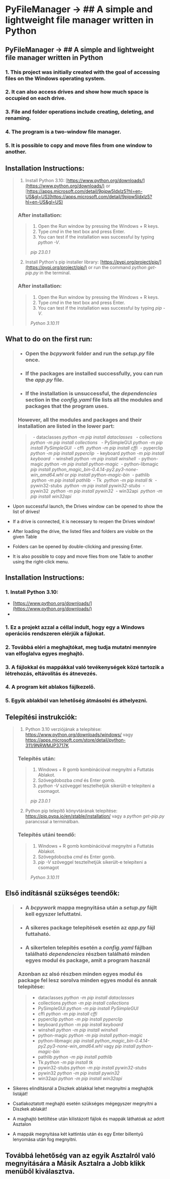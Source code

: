 

# PyFileManager ->  ## A simple and lightweight file manager written in Python

## PyFileManager -> ## A simple and lightweight file manager written in Python

### 1. This project was initially created with the goal of accessing files on the Windows operating system.
### 2. It can also access drives and show how much space is occupied on each drive.
### 3. File and folder operations include creating, deleting, and renaming.
### 4. The program is a two-window file manager.
### 5. It is possible to copy and move files from one window to another.


## Installation Instructions:


> 1. Install Python 3.10: [https://www.python.org/downloads/](https://www.python.org/downloads/) or [https://apps.microsoft.com/detail/9pjpw5ldxlz5?hl=en-US&gl=US](https://apps.microsoft.com/detail/9pjpw5ldxlz5?hl=en-US&gl=US)
> ### After installation:
>> 1. Open the Run window by pressing the Windows + R keys.
>> 2. Type *cmd* in the text box and press Enter.
>> 3. You can test if the installation was successful by typing *python -V*.
>>
>> *pip 23.0.1*
>
> 2. Install Python's pip installer library: [https://pypi.org/project/pip/](https://pypi.org/project/pip/) or run the command *python get-pip.py* in the terminal.
> ### After installation:
>> 1. Open the Run window by pressing the Windows + R keys.
>> 2. Type *cmd* in the text box and press Enter.
>> 3. You can test if the installation was successful by typing *pip -V*.
>>
>> *Python 3.10.11*
>
>

## What to do on the first run:
>- ### Open the *bcpywork* folder and run the *setup.py* file once.
>- ### If the packages are installed successfully, you can run the *app.py* file.
>- ### If the installation is unsuccessful, the *dependencies* section in the *config.yaml* file lists all the modules and packages that the program uses.
> ### However, all the modules and packages and their installation are listed in the lower part:
>>  - dataclasses
>> *python -m pip install dataclasses*
>>  - collections
>> *python -m pip install collections*
>>  - PySimpleGUI
>> *python -m pip install PySimpleGUI*
>> - cffi
>> *python -m pip install cffi*
>> - pyperclip
>> *python -m pip install pyperclip*
>> - keyboard
>> *python -m pip install keyboard*
>> - winshell
>> *python -m pip install winshell*
>> - python-magic
>> *python -m pip install python-magic*
>> - python-libmagic
>>*pip install python_magic_bin-0.4.14-py2.py3-none-win_amd64.whl* or *pip install python-magic-bin*
>> - pathlib
>> *python -m pip install pathlib*
>> - Tk
>> *python -m pip install tk*
>> - pywin32-stubs
>> *python -m pip install pywin32-stubs*
>> - pywin32 
>> *python -m pip install pywin32*
>> - win32api
>> *python -m pip install win32api*

- Upon successful launch, the Drives window can be opened to show the list of drives!

- If a drive is connected, it is necessary to reopen the Drives window!

- After loading the drive, the listed files and folders are visible on the given Table

- Folders can be opened by double-clicking and pressing Enter.

- It is also possible to copy and move files from one Table to another using the right-click menu.


## Installation Instructions:

### 1. Install Python 3.10:

* [https://www.python.org/downloads/](https://www.python.org/downloads/)
* 


### 1. Ez a projekt azzal a céllal indult, hogy egy a Windows operációs rendszeren elérjük a fájlokat. 
### 2. Továbbá eléri a meghajtókat, meg tudja mutatni mennyire van elfoglalva egyes meghajtó. 
### 3. A fájlokkal és mappákkal való tevékenységek közé tartozik a létrehozás, eltávolítás és átnevezés. 
### 4. A program két ablakos fájlkezelő. 
### 5. Egyik ablakból van lehetőség átmásolni és áthelyezni. 


## Telepítési instrukciók:


> 1. Python 3.10 verziójának a telepítése: https://www.python.org/downloads/windows/ vagy https://apps.microsoft.com/store/detail/python-311/9NRWMJP3717K
> ### Telepítés után:
>> 1. Windows + R gomb kombinációval megnyitni a Futtatás Ablakot. 
>> 2. Szövegdobozba *cmd* és Enter gomb. 
>> 3. *python -V* szöveggel tesztelhetjük sikerült-e telepíteni a csomagot.
>>
>> *pip 23.0.1*
>
> 2. Python pip telepítő könyvtárának telepítése: https://pip.pypa.io/en/stable/installation/ vagy a *python get-pip.py* parancssal a terminálban. 
> ### Telepítés utáni teendő:
>> 1. Windows + R gomb kombinációval megnyitni a Futtatás Ablakot. 
>> 2. Szövegdobozba *cmd* és Enter gomb. 
>> 3. *pip -V* szöveggel tesztelhetjük sikerült-e telepíteni a csomagot
>>
>> *Python 3.10.11*
>
>

## Első indításnál szükséges teendők:
>- ### A *bcpywork* mappa megnyitása után a *setup.py* fájlt kell egyszer lefuttatni. 
>- ###  A sikeres package telepítések esetén az *app.py* fájl futtaható. 
>- ### A sikertelen telepítés esetén a *config.yaml* fájlban található *dependencies* részben található minden egyes modul és package, amit a program használ
> ### Azonban az alsó részben minden egyes modul és package fel lesz sorolva minden egyes modul és annak telepítése:
>>    - dataclasses
>> *python -m pip install dataclasses*
>>    - collections
>> *python -m pip install collections*
>>    - PySimpleGUI
>> *python -m pip install PySimpleGUI*
>>  - cffi
>>  *python -m pip install cffi*
>>  - pyperclip
>> *python -m pip install pyperclip*
>>  - keyboard
>> *python -m pip install keyboard*
>>  - winshell
>> *python -m pip install winshell*
>>  - python-magic
>> *python -m pip install python-magic*
>>  - python-libmagic
>>*pip install python_magic_bin-0.4.14-py2.py3-none-win_amd64.whl* vagy *pip install python-magic-bin*
>>  - pathlib
>>  *python -m pip install pathlib*
>>  - Tk
>>  *python -m pip install tk*
>>  - pywin32-stubs
>>  *python -m pip install pywin32-stubs*
>>  - pywin32 
>> *python -m pip install pywin32*
>>  - win32api
>>  *python -m pip install win32api*

- Sikeres elindításnál a Diszkek ablakkal lehet megnyitni a meghajtók listáját!

- Csatlakoztatott meghajtó esetén szükséges mégegyszer megnyitni a Diszkek ablakát!

- A maghajtó betöltése után kilistázott fájlok és mappák láthatóak az adott Asztalon

- A mappák megnyitása két kattintás után és egy Enter billentyű lenyomása után fog megnyitni.

## Továbbá lehetőség van az egyik Asztalról való megnyitására a Másik Asztalra a Jobb klikk menüből kiválasztva.

